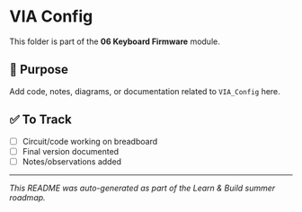 # VIA Config

This folder is part of the **06 Keyboard Firmware** module.

## 📌 Purpose
Add code, notes, diagrams, or documentation related to `VIA_Config` here.

## ✅ To Track
- [ ] Circuit/code working on breadboard
- [ ] Final version documented
- [ ] Notes/observations added

---

_This README was auto-generated as part of the Learn & Build summer roadmap._